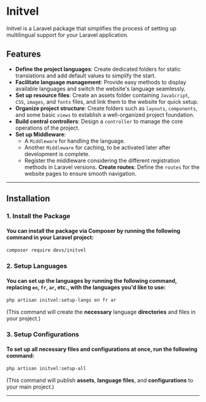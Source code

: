 # Initvel

Initvel is a Laravel package that simplifies the process of setting up multilingual support for your Laravel application.

## Features

- **Define the project languages**: Create dedicated folders for static translations and add default values to simplify the start.
- **Facilitate language management**: Provide easy methods to display available languages and switch the website's language seamlessly.
- **Set up resource files**: Create an assets folder containing `JavaScript`, `CSS`, `images`, and `fonts` files, and link them to the website for quick setup.
- **Organize project structure**: Create folders such as `layouts`, `components`, and some basic `views` to establish a well-organized project foundation.
- **Build central controllers**: Design a `controller` to manage the core operations of the project.
- **Set up Middleware**:
  - A `Middleware` for handling the language.
  - Another `Middleware` for caching, to be activated later after development is complete.
  - Register the middleware considering the different registration methods in Laravel versions.
**Create routes**: Define the `routes` for the website pages to ensure smooth navigation.

---

## Installation

### 1. Install the Package

#### You can install the package via Composer by running the following command in your Laravel project:

```bash
composer require devs/initvel
```

### 2. Setup Languages

#### You can set up the languages by running the following command, replacing `en`, `fr`, `ar`, etc., with the languages you'd like to use:

```bash
php artisan initvel:setup-langs en fr ar
```

(This command will create the **necessary** language **directories** and files in your project.)

### 3. Setup Configurations

#### To set up all necessary files and configurations at once, run the following command:

```bash
php artisan initvel:setup-all
```

(This command will publish **assets**, **language files**, and **configurations** to your main project.)

---
